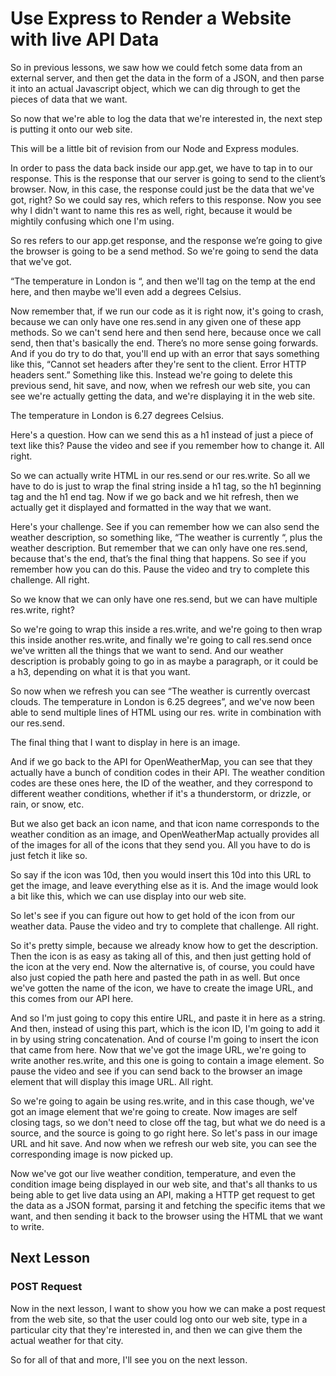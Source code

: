 # Use Express to Render a Website with live API Data

So in previous lessons, we saw how we could fetch some data from an external server, and then get the data in the form of a JSON, and then parse it into an actual Javascript object, which we can dig through to get the pieces of data that we want.

So now that we're able to log the data that we're interested in, the next step is putting it onto our web site.

This will be a little bit of revision from our Node and Express modules.

In order to pass the data back inside our app.get, we have to tap in to our response.  This is the response that our server is going to send to the client’s browser.  Now, in this case, the response could just be the data that we've got, right?  So we could say res, which refers to this response.  Now you see why I didn't want to name this res as well, right, because it would be mightily confusing which one I'm using.

So res refers to our app.get response, and the response we’re going to give the browser is going to be a send method.  So we're going to send the data that we've got.

“The temperature in London is “, and then we'll tag on the temp at the end here, and then maybe we'll even add a degrees Celsius.

Now remember that, if we run our code as it is right now, it's going to crash, because we can only have one res.send in any given one of these app methods.  So we can't send here and then send here, because once we call send, then that's basically the end. There’s no more sense going forwards.  And if you do try to do that, you'll end up with an error that says something like this, “Cannot set headers after they're sent to the client. Error HTTP headers sent.” Something like this.  Instead we're going to delete this previous send, hit save, and now, when we refresh our web site, you can see we're actually getting the data, and we're displaying it in the web site.

The temperature in London is 6.27 degrees Celsius.

Here's a question. How can we send this as a h1 instead of just a piece of text like this?  Pause the video and see if you remember how to change it.  All right.

So we can actually write HTML in our res.send or our res.write.  So all we have to do is just to wrap the final string inside a h1 tag, so the h1 beginning tag and the h1 end tag.  Now if we go back and we hit refresh, then we actually get it displayed and formatted in the way that we want.

Here's your challenge.  See if you can remember how we can also send the weather description, so something like,  “The weather is currently “, plus the weather description.  But remember that we can only have one res.send, because that's the end, that’s the final thing that happens.  So see if you remember how you can do this. Pause the video and try to complete this challenge.  All right.

So we know that we can only have one res.send, but we can have multiple res.write, right?

So we're going to wrap this inside a res.write, and we're going to then wrap this inside another res.write, and finally we're going to call res.send once we've written all the things that we want to send.  And our weather description is probably going to go in as maybe a paragraph, or it could be a h3, depending on what it is that you want.

So now when we refresh you can see “The weather is currently overcast clouds. The temperature in London is 6.25 degrees”, and we've now been able to send multiple lines of HTML using our res.  write in combination with our res.send.

The final thing that I want to display in here is an image.

And if we go back to the API for OpenWeatherMap, you can see that they actually have a bunch of condition codes in their API. The weather condition codes are these ones here, the ID of the weather, and they correspond to different weather conditions, whether if it's a thunderstorm, or drizzle, or rain, or snow, etc.

But we also get back an icon name, and that icon name corresponds to the weather condition as an image, and OpenWeatherMap actually provides all of the images for all of the icons that they send you.  All you have to do is just fetch it like so.

So say if the icon was 10d, then you would insert this 10d into this URL to get the image, and leave everything else as it is. And the image would look a bit like this, which we can use display into our web site.

So let's see if you can figure out how to get hold of the icon from our weather data.  Pause the video and try to complete that challenge.  All right.

So it's pretty simple, because we already know how to get the description. Then the icon is as easy as taking all of this, and then just getting hold of the icon at the very end.  Now the alternative is, of course, you could have also just copied the path here and pasted the path in as well.  But once we've gotten the name of the icon, we have to create the image URL, and this comes from our API here.

And so I'm just going to copy this entire URL, and paste it in here as a string. And then, instead of using this part, which is the icon ID, I'm going to add it in by using string concatenation.  And of course I'm going to insert the icon that came from here.  Now that we've got the image URL, we're going to write another res.write, and this one is going to contain a image element.  So pause the video and see if you can send back to the browser an image element that will display this image URL.  All right.

So we're going to again be using res.write, and in this case though, we've got an image element that we're going to create. Now images are self closing tags, so we don't need to close off the tag, but what we do need is a source, and the source is going to go right here.  So let's pass in our image URL and hit save.  And now when we refresh our web site, you can see the corresponding image is now picked up.

Now we've got our live weather condition, temperature, and even the condition image being displayed in our web site, and that's all thanks to us being able to get live data using an API, making a HTTP get request to get the data as a JSON format, parsing it and fetching the specific items that we want, and then sending it back to the browser using the HTML that we want to write.

## Next Lesson

### POST Request

Now in the next lesson, I want to show you how we can make a post request from the web site, so that the user could log onto our web site, type in a particular city that they're interested in, and then we can give them the actual weather for that city.

So for all of that and more, I'll see you on the next lesson.

